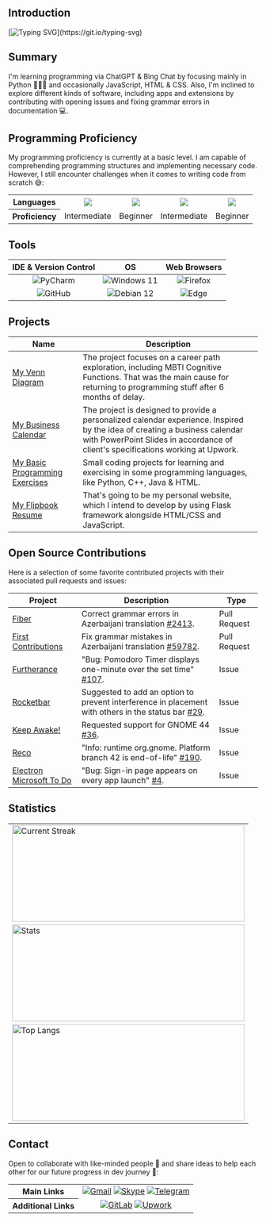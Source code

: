 ## Introduction

[![Typing SVG](https://readme-typing-svg.herokuapp.com?&color=6392FF&size=36&width=1000&height=75&lines=Welcome+To+Kanan+N's+GitHub+Profile+🙂+!;+Nice+to+Meet+You+⚡!)](https://git.io/typing-svg)

## Summary

I'm learning programming via ChatGPT & Bing Chat by focusing mainly in Python 👨🏻‍💻 and occasionally JavaScript, HTML & CSS. Also, I'm inclined to explore different kinds of software, including apps and extensions by contributing with opening issues and fixing grammar errors in documentation 💻. 

## Programming Proficiency

My programming proficiency is currently at a basic level. I am capable of comprehending programming structures and implementing necessary code. However, I still encounter challenges when it comes to writing code from scratch 😅:

<table>
  <tr align="center">
		<th>Languages</th>
    <td><img src="https://img.shields.io/badge/Python-%23009ADD.svg?style=flat&logo=python&logoColor=yellow" align="center"/></td>
		<td><img src="https://img.shields.io/badge/Javascript-%23323330.svg?style=flat&logo=javascript&logoColor=%23F7DF1E" align="center"/></td>
		<td><img src="https://img.shields.io/badge/HTML-%23E34F26.svg?style=flat&logo=html5&logoColor=white" align="center"/></td>
    <td><img src="https://img.shields.io/badge/CSS-%231572B6.svg?style=flat&logo=css3&logoColor=white" align="center"/></td>
  </tr>
  <tr align="center">
		<th>Proficiency</th>
		<td>Intermediate</td>
    <td>Beginner</td>
    <td>Intermediate</td>
    <td>Beginner</td>
  </tr>
</table>

## Tools
|                                            IDE & Version Control                                             |                                                       OS                                                        |                                                   Web Browsers                                                   |
|:------------------------------------------------------------------------------------------------------------:|:---------------------------------------------------------------------------------------------------------------:|:----------------------------------------------------------------------------------------------------------------:|
| ![PyCharm](https://img.shields.io/badge/PyCharm-green.svg?&style=for-the-badge&logo=PyCharm&logoColor=black) | ![Windows 11](https://img.shields.io/badge/Windows_11-0078D6?style=for-the-badge&logo=windows&logoColor=white") | ![Firefox](https://img.shields.io/badge/Firefox-FF7139?style=for-the-badge&logo=Firefox-Browser&logoColor=white) |
| ![GitHub](https://img.shields.io/badge/github-%23121011.svg?style=for-the-badge&logo=github&logoColor=white) |   ![Debian 12](https://img.shields.io/badge/Debian_12-D70A53?style=for-the-badge&logo=debian&logoColor=white)   |    ![Edge](https://img.shields.io/badge/Edge-0078D7?style=for-the-badge&logo=Microsoft-edge&logoColor=white)     |

## Projects

| Name                                                                                        | Description                                                                                                                                                                                                    |
|---------------------------------------------------------------------------------------------|----------------------------------------------------------------------------------------------------------------------------------------------------------------------------------------------------------------|
| [My Venn Diagram](https://github.com/kanansnote/My-Venn-Diagram)                            | The project focuses on a career path exploration, including MBTI Cognitive Functions. That was the main cause for returning to programming stuff after 6 months of delay.                                      |
| [My Business Calendar](https://github.com/kanansnote/My-Business-Calendar)                  | The project is designed to provide a personalized calendar experience. Inspired by the idea of creating a business calendar with PowerPoint Slides in accordance of client's specifications working at Upwork. |
| [My Basic Programming Exercises](https://github.com/kanansnote/Basic-Programming-Exercises) | Small coding projects for learning and exercising in some programming languages, like Python, C++, Java & HTML.                                                                                                |
| [My Flipbook Resume](https://github.com/kanansnote/My-Flipbook-Resume)                      | That's going to be my personal website, which I intend to develop by using Flask framework alongside HTML/CSS and JavaScript.                                                                                  |

## Open Source Contributions

Here is a selection of some favorite contributed projects with their associated pull requests and issues:

| Project                                                                              | Description                                                                                                                                                                   | Type         |
|--------------------------------------------------------------------------------------|-------------------------------------------------------------------------------------------------------------------------------------------------------------------------------|--------------|
| [Fiber](https://github.com/gofiber/fiber)                                            | Correct grammar errors in Azerbaijani translation [#2413](https://github.com/gofiber/fiber/pull/2413).                                                                        | Pull Request |
| [First Contributions](https://github.com/firstcontributions/first-contributions)     | Fix grammar mistakes in Azerbaijani translation [#59782](https://github.com/firstcontributions/first-contributions/pull/59782).                                               | Pull Request |
| [Furtherance](https://github.com/lakoliu/Furtherance)                                | "Bug: Pomodoro Timer displays one-minute over the set time" [#107](https://github.com/lakoliu/Furtherance/issues/107).                                                        | Issue        |                                                     |
| [Rocketbar](https://github.com/linux-is-awesome/gnome_extension_rocketbar)           | Suggested to add an option to prevent interference in placement with others in the status bar [#29](https://github.com/linux-is-awesome/gnome_extension_rocketbar/issues/29). | Issue        |                              |
| [Keep Awake!](https://github.com/jenspfahl/KeepAwake)                                | Requested support for GNOME 44 [#36](https://github.com/jenspfahl/KeepAwake/issues/36).                                                                                       | Issue        |                                                        |
| [Reco](https://github.com/ryonakano/reco)                                            | "Info: runtime org.gnome. Platform branch 42 is end-of-life" [#190](https://github.com/ryonakano/reco/issues/190).                                                            | Issue        |                                                           |
| [Electron Microsoft To Do](https://github.com/patrick330602/electron-microsoft-todo) | "Bug: Sign-in page appears on every app launch" [#4](https://github.com/patrick330602/electron-microsoft-todo/issues/4).                                                      | Issue        |                                      |

## Statistics
<div>
  <table>
    <tr>
      <td>
        <a href="https://github.com/kanansnote">
        <img align="center" src="https://github-readme-streak-stats.herokuapp.com/?user=kanansnote&theme=dark&line_height=20" alt="Current Streak" width="469" height="195"/>
        </a>
	  </td>
	</tr>
    <tr>
      <td>
        <img src="https://github-readme-stats.vercel.app/api/?username=kanansnote&show_icons=true&theme=dark&rank_icon=github" alt="Stats" width="469" height="195">
      </td>
    </tr>
    <tr>
      <td>
        <img src="https://github-readme-stats.vercel.app/api/top-langs/?username=kanansnote&theme=dark&layout=compact" alt="Top Langs" width="469" height="195">
      </td>
    </tr>
  </table>
</div>

## Contact
Open to collaborate with like-minded people 👯 and share ideas to help each other for our future progress in dev journey 🌱:

<table>
  <tr>
	<th>Main Links</th>
    <td align="center">
      <a href="mailto:kanansnote@gmail.com">
        <img src="https://img.shields.io/badge/Gmail-D14836?style=for-the-badge&logo=gmail&logoColor=white" alt="Gmail"></a>
      <a href="https://join.skype.com/invite/F3ix8zp5tSBy">
        <img src="https://img.shields.io/badge/Skype-%2300AFF0.svg?style=for-the-badge&logo=Skype&logoColor=white" alt="Skype"></a> 
      <a href="https://t.me/kanansnote">
        <img src="https://img.shields.io/badge/Telegram-2CA5E0?style=for-the-badge&logo=telegram&logoColor=white" alt="Telegram"></a>
    </td>
  </tr>
  <tr>
  	<th>Additional Links</th>
  	<td align="center">
      <a href="https://gitlab.com/kanansnote">
	    <img src="https://img.shields.io/badge/gitlab-%23181717.svg?style=for-the-badge&logo=gitlab&logoColor=white" alt="GitLab"></a>
      <a href="https://www.upwork.com/freelancers/~01436abedec5f3ec3c">
		<img src="https://img.shields.io/badge/UpWork-6FDA44?style=for-the-badge&logo=Upwork&logoColor=white" alt="Upwork"></a>
	</td>
  </tr>
</table>
